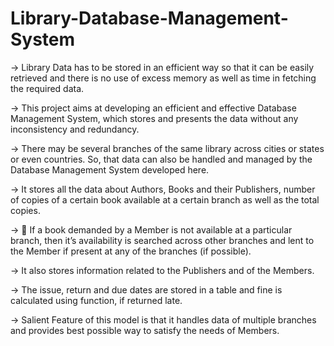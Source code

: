 # Library-Database-Management-System

-> Library Data has to be stored in an efficient way so that it can
be easily retrieved and there is no use of excess memory as
well as time in fetching the required data. 

-> This project aims at developing an efficient and effective
Database Management System, which stores and presents
the data without any inconsistency and redundancy. 

->  There may be several branches of the same library across
cities or states or even countries. So, that data can also be
handled and managed by the Database Management System
developed here. 

-> It stores all the data about Authors, Books and their
Publishers, number of copies of a certain book available at
a certain branch as well as the total copies. 

->  If a book demanded by a Member is not available at a
particular branch, then it’s availability is searched across
other branches and lent to the Member if present at any of
the branches (if possible). 

-> It also stores information related to the Publishers and of the
Members. 

-> The issue, return and due dates are stored in a table and fine
is calculated using function, if returned late. 

->  Salient Feature of this model is that it handles data of
multiple branches and provides best possible way to satisfy
the needs of Members. 
